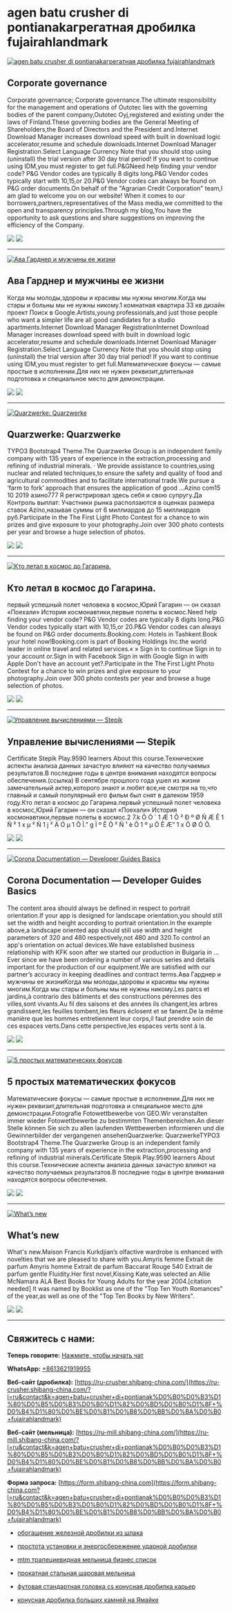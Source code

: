 # agen batu crusher di pontianakагрегатная дробилка fujairahlandmark

<a href="https://swt.shibang-china.com/?l=ru&img&k=agen+batu+crusher+di+pontianak%D0%B0%D0%B3%D1%80%D0%B5%D0%B3%D0%B0%D1%82%D0%BD%D0%B0%D1%8F+%D0%B4%D1%80%D0%BE%D0%B1%D0%B8%D0%BB%D0%BA%D0%B0+fujairahlandmark" target="_blank">![agen batu crusher di pontianakагрегатная дробилка fujairahlandmark](http://static.shibang-china.com/all-800x300/681.jpg)</a>

## Corporate governance
Corporate governance; Corporate governance.The ultimate responsibility for the management and operations of Outotec lies with the governing bodies of the parent company,Outotec Oyj,registered and existing under the laws of Finland.These governing bodies are the General Meeting of Shareholders,the Board of Directors and the President and.Internet Download Manager increases download speed with built in download logic accelerator,resume and schedule downloads.Internet Download Manager Registration.Select Language Currency Note that you should stop using (uninstall) the trial version after 30 day trial period! If you want to continue using IDM,you must register to get full.P&amp;GNeed help finding your vendor code? P&amp;G Vendor codes are typically 8 digits long.P&amp;G Vendor codes typically start with 10,15,or 20.P&amp;G Vendor codes can always be found on P&amp;G order documents.On behalf of the &quot;Agrarian Credit Corporation&quot; team,I am glad to welcome you on our website! When it comes to our borrowers,partners,representatives of the Mass media,we committed to the open and transparency principles.Through my blog,You have the opportunity to ask questions and share suggestions on improving the efficiency of the Company.


<a href="https://whatsapp.shibangsoft.com/WhatsApp.php" target="_blank" title="WhatsApp">![](http://static.shibang-china.com/icon/whatsapp.png)</a> <a href="https://swt.shibang-china.com/?l=ru&icon&k=agen+batu+crusher+di+pontianak%D0%B0%D0%B3%D1%80%D0%B5%D0%B3%D0%B0%D1%82%D0%BD%D0%B0%D1%8F+%D0%B4%D1%80%D0%BE%D0%B1%D0%B8%D0%BB%D0%BA%D0%B0+fujairahlandmark" target="_blank">![](http://static.shibang-china.com/icon/chat-ru.png)</a>

---

<a href="https://swt.shibang-china.com/?l=ru&img&k=agen+batu+crusher+di+pontianak%D0%B0%D0%B3%D1%80%D0%B5%D0%B3%D0%B0%D1%82%D0%BD%D0%B0%D1%8F+%D0%B4%D1%80%D0%BE%D0%B1%D0%B8%D0%BB%D0%BA%D0%B0+fujairahlandmark" target="_blank">![Ава Гарднер и мужчины ее жизни](http://static.shibang-china.com/all-800x300/1252.jpg)</a>

## Ава Гарднер и мужчины ее жизни
Когда мы молоды,здоровы и красивы мы нужны многим.Когда мы стары и больны мы не нужны никому.1 комнатная квартира 33 кв дизайн проект Поиск в Google.Artists,young professionals,and just those people who want a simpler life are all good candidates for a studio apartments.Internet Download Manager RegistrationInternet Download Manager increases download speed with built in download logic accelerator,resume and schedule downloads.Internet Download Manager Registration.Select Language Currency Note that you should stop using (uninstall) the trial version after 30 day trial period! If you want to continue using IDM,you must register to get full.Математические фокусы — самые простые в исполнении.Для них не нужен реквизит,длительная подготовка и специальное место для демонстрации.


<a href="https://whatsapp.shibangsoft.com/WhatsApp.php" target="_blank" title="WhatsApp">![](http://static.shibang-china.com/icon/whatsapp.png)</a> <a href="https://swt.shibang-china.com/?l=ru&icon&k=agen+batu+crusher+di+pontianak%D0%B0%D0%B3%D1%80%D0%B5%D0%B3%D0%B0%D1%82%D0%BD%D0%B0%D1%8F+%D0%B4%D1%80%D0%BE%D0%B1%D0%B8%D0%BB%D0%BA%D0%B0+fujairahlandmark" target="_blank">![](http://static.shibang-china.com/icon/chat-ru.png)</a>

---

<a href="https://swt.shibang-china.com/?l=ru&img&k=agen+batu+crusher+di+pontianak%D0%B0%D0%B3%D1%80%D0%B5%D0%B3%D0%B0%D1%82%D0%BD%D0%B0%D1%8F+%D0%B4%D1%80%D0%BE%D0%B1%D0%B8%D0%BB%D0%BA%D0%B0+fujairahlandmark" target="_blank">![Quarzwerke: Quarzwerke](http://static.shibang-china.com/all-800x300/1199.jpg)</a>

## Quarzwerke: Quarzwerke
TYPO3 Bootstrap4 Theme.The Quarzwerke Group is an independent family company with 135 years of experience in the extraction,processing and refining of industrial minerals.&nbsp;&#0183;&#32;We provide assistance to countries,using nuclear and related techniques,to ensure the safety and quality of food and agricultural commodities and to facilitate international trade.We pursue a ‘farm to fork’ approach that ensures the application of good …Azino com15 10 2019 азино777 Я регистрировал здесь себя и свою супругу.Да Контроль выплат: Участники рынка расползаются в оценках размера ставок Azino,называя суммы от 6 миллиардов до 15 миллиардов руб.Participate in the The First Light Photo Contest for a chance to win prizes and give exposure to your photography.Join over 300 photo contests per year and browse a huge selection of photos.


<a href="https://whatsapp.shibangsoft.com/WhatsApp.php" target="_blank" title="WhatsApp">![](http://static.shibang-china.com/icon/whatsapp.png)</a> <a href="https://swt.shibang-china.com/?l=ru&icon&k=agen+batu+crusher+di+pontianak%D0%B0%D0%B3%D1%80%D0%B5%D0%B3%D0%B0%D1%82%D0%BD%D0%B0%D1%8F+%D0%B4%D1%80%D0%BE%D0%B1%D0%B8%D0%BB%D0%BA%D0%B0+fujairahlandmark" target="_blank">![](http://static.shibang-china.com/icon/chat-ru.png)</a>

---

<a href="https://swt.shibang-china.com/?l=ru&img&k=agen+batu+crusher+di+pontianak%D0%B0%D0%B3%D1%80%D0%B5%D0%B3%D0%B0%D1%82%D0%BD%D0%B0%D1%8F+%D0%B4%D1%80%D0%BE%D0%B1%D0%B8%D0%BB%D0%BA%D0%B0+fujairahlandmark" target="_blank">![Кто летал в космос до Гагарина.](http://static.shibang-china.com/all-800x300/481.jpg)</a>

## Кто летал в космос до Гагарина.
первый успешный полет человека в космос,Юрий Гагарин — он сказал &#171;Поехали&#187; История космонавтики,первые полеты в космос.Need help finding your vendor code? P&amp;G Vendor codes are typically 8 digits long.P&amp;G Vendor codes typically start with 10,15,or 20.P&amp;G Vendor codes can always be found on P&amp;G order documents.Booking.com: Hotels in Tashkent.Book your hotel now!Booking.com is part of Booking Holdings Inc.the world leader in online travel and related services.&#171; &#187; Sign in to continue Sign in to your account or.Sign in with Facebook Sign in with Google Sign in with Apple Don't have an account yet?.Participate in the The First Light Photo Contest for a chance to win prizes and give exposure to your photography.Join over 300 photo contests per year and browse a huge selection of photos.


<a href="https://whatsapp.shibangsoft.com/WhatsApp.php" target="_blank" title="WhatsApp">![](http://static.shibang-china.com/icon/whatsapp.png)</a> <a href="https://swt.shibang-china.com/?l=ru&icon&k=agen+batu+crusher+di+pontianak%D0%B0%D0%B3%D1%80%D0%B5%D0%B3%D0%B0%D1%82%D0%BD%D0%B0%D1%8F+%D0%B4%D1%80%D0%BE%D0%B1%D0%B8%D0%BB%D0%BA%D0%B0+fujairahlandmark" target="_blank">![](http://static.shibang-china.com/icon/chat-ru.png)</a>

---

<a href="https://swt.shibang-china.com/?l=ru&img&k=agen+batu+crusher+di+pontianak%D0%B0%D0%B3%D1%80%D0%B5%D0%B3%D0%B0%D1%82%D0%BD%D0%B0%D1%8F+%D0%B4%D1%80%D0%BE%D0%B1%D0%B8%D0%BB%D0%BA%D0%B0+fujairahlandmark" target="_blank">![Управление вычислениями — Stepik](http://static.shibang-china.com/all-800x300/903.jpg)</a>

## Управление вычислениями — Stepik
Certificate Stepik Play.9590 learners About this course.Технические аспекты анализа данных зачастую влияют на качество получаемых результатов.В последние годы в центре внимания находятся вопросы обеспечения.(ссылка) В сентябре прошлого года ушел из жизни замечательный актер,которого знают и любят все,не смотря на то,что главный и самый популярный его фильм был снят в далеком 1959 году.Кто летал в космос до Гагарина.первый успешный полет человека в космос,Юрий Гагарин — он сказал &#171;Поехали&#187; История космонавтики,первые полеты в космос.2 7.k &#213; &#211; &#180; 1 &#198; 1 &#212; &#178; &#208; &#186; &#216; &#209; &#198; &#202; 1 &#209; &#178; 1 x &#181; &#178; &#209; 1 j &#178; &#196; &#211; &#181; 1 &#212; &#207;.” g &#207; &#186; &#202; &#214; &#178; &#209; &#185; &#232; &#213; 1 &#186; &#181; &#214; &#202; &#198;” 1 x &#214; &#216; &#211; &#213;.


<a href="https://whatsapp.shibangsoft.com/WhatsApp.php" target="_blank" title="WhatsApp">![](http://static.shibang-china.com/icon/whatsapp.png)</a> <a href="https://swt.shibang-china.com/?l=ru&icon&k=agen+batu+crusher+di+pontianak%D0%B0%D0%B3%D1%80%D0%B5%D0%B3%D0%B0%D1%82%D0%BD%D0%B0%D1%8F+%D0%B4%D1%80%D0%BE%D0%B1%D0%B8%D0%BB%D0%BA%D0%B0+fujairahlandmark" target="_blank">![](http://static.shibang-china.com/icon/chat-ru.png)</a>

---

<a href="https://swt.shibang-china.com/?l=ru&img&k=agen+batu+crusher+di+pontianak%D0%B0%D0%B3%D1%80%D0%B5%D0%B3%D0%B0%D1%82%D0%BD%D0%B0%D1%8F+%D0%B4%D1%80%D0%BE%D0%B1%D0%B8%D0%BB%D0%BA%D0%B0+fujairahlandmark" target="_blank">![Corona Documentation — Developer Guides Basics](http://static.shibang-china.com/all-800x300/282.jpg)</a>

## Corona Documentation — Developer Guides Basics
The content area should always be defined in respect to portrait orientation.If your app is designed for landscape orientation,you should still set the width and height according to portrait orientation.In the example above,a landscape oriented app should still use width and height parameters of 320 and 480 respectively,not 480 and 320.To control an app's orientation on actual devices.We have established business relationship with KFK soon after we started our production in Bulgaria in … Ever since we have been ordering a number of various series and details important for the production of our equipment.We are satisfied with our partner’s accuracy in keeping deadlines and contract terms.Ава Гарднер и мужчины ее жизниКогда мы молоды,здоровы и красивы мы нужны многим.Когда мы стары и больны мы не нужны никому.Les parcs et jardins,&#224; contrario des b&#226;timents et des constructions p&#233;rennes des villes,sont vivants.Au fil des saisons et des ann&#233;es ils changent,les arbres grandissent,les feuilles tombent,les fleurs &#233;closent et se fanent.De la m&#234;me mani&#232;re que les hommes entretiennent leur corps,il faut prendre soin de ces espaces verts.Dans cette perspective,les espaces verts sont &#224; la.


<a href="https://whatsapp.shibangsoft.com/WhatsApp.php" target="_blank" title="WhatsApp">![](http://static.shibang-china.com/icon/whatsapp.png)</a> <a href="https://swt.shibang-china.com/?l=ru&icon&k=agen+batu+crusher+di+pontianak%D0%B0%D0%B3%D1%80%D0%B5%D0%B3%D0%B0%D1%82%D0%BD%D0%B0%D1%8F+%D0%B4%D1%80%D0%BE%D0%B1%D0%B8%D0%BB%D0%BA%D0%B0+fujairahlandmark" target="_blank">![](http://static.shibang-china.com/icon/chat-ru.png)</a>

---

<a href="https://swt.shibang-china.com/?l=ru&img&k=agen+batu+crusher+di+pontianak%D0%B0%D0%B3%D1%80%D0%B5%D0%B3%D0%B0%D1%82%D0%BD%D0%B0%D1%8F+%D0%B4%D1%80%D0%BE%D0%B1%D0%B8%D0%BB%D0%BA%D0%B0+fujairahlandmark" target="_blank">![5 простых математических фокусов](http://static.shibang-china.com/all-800x300/1461.jpg)</a>

## 5 простых математических фокусов
Математические фокусы — самые простые в исполнении.Для них не нужен реквизит,длительная подготовка и специальное место для демонстрации.Fotografie Fotowettbewerbe von GEO.Wir veranstalten immer wieder Fotowettbewerbe zu bestimmten Themenbereichen.An dieser Stelle k&#246;nnen Sie sich zu allen laufenden Wettbewerben informieren und die Gewinnerbilder der vergangenen ansehenQuarzwerke: QuarzwerkeTYPO3 Bootstrap4 Theme.The Quarzwerke Group is an independent family company with 135 years of experience in the extraction,processing and refining of industrial minerals.Certificate Stepik Play.9590 learners About this course.Технические аспекты анализа данных зачастую влияют на качество получаемых результатов.В последние годы в центре внимания находятся вопросы обеспечения.


<a href="https://whatsapp.shibangsoft.com/WhatsApp.php" target="_blank" title="WhatsApp">![](http://static.shibang-china.com/icon/whatsapp.png)</a> <a href="https://swt.shibang-china.com/?l=ru&icon&k=agen+batu+crusher+di+pontianak%D0%B0%D0%B3%D1%80%D0%B5%D0%B3%D0%B0%D1%82%D0%BD%D0%B0%D1%8F+%D0%B4%D1%80%D0%BE%D0%B1%D0%B8%D0%BB%D0%BA%D0%B0+fujairahlandmark" target="_blank">![](http://static.shibang-china.com/icon/chat-ru.png)</a>

---

<a href="https://swt.shibang-china.com/?l=ru&img&k=agen+batu+crusher+di+pontianak%D0%B0%D0%B3%D1%80%D0%B5%D0%B3%D0%B0%D1%82%D0%BD%D0%B0%D1%8F+%D0%B4%D1%80%D0%BE%D0%B1%D0%B8%D0%BB%D0%BA%D0%B0+fujairahlandmark" target="_blank">![What’s new](http://static.shibang-china.com/all-800x300/483.jpg)</a>

## What’s new
What's new.Maison Francis Kurkdjian’s olfactive wardrobe is enhanced with novelties that we are pleased to share with you.Amyris femme Extrait de parfum Amyris homme Extrait de parfum Baccarat Rouge 540 Extrait de parfum gentle Fluidity.Her first novel,Kissing Kate,was selected an Allie McNamara ALA Best Books for Young Adults for the year 2004.[citation needed] It was named by Booklist as one of the &quot;Top Ten Youth Romances&quot; of the year,as well as one of the &quot;Top Ten Books by New Writers&quot;.

<a href="https://whatsapp.shibangsoft.com/WhatsApp.php" target="_blank" title="WhatsApp">![](http://static.shibang-china.com/icon/whatsapp.png)</a> <a href="https://swt.shibang-china.com/?l=ru&icon&k=agen+batu+crusher+di+pontianak%D0%B0%D0%B3%D1%80%D0%B5%D0%B3%D0%B0%D1%82%D0%BD%D0%B0%D1%8F+%D0%B4%D1%80%D0%BE%D0%B1%D0%B8%D0%BB%D0%BA%D0%B0+fujairahlandmark" target="_blank">![](http://static.shibang-china.com/icon/chat-ru.png)</a>

---
## Свяжитесь с нами:

**Теперь говорите:** [Нажмите, чтобы начать чат](https://swt.shibang-china.com?l=ru&contact&k=agen+batu+crusher+di+pontianak%D0%B0%D0%B3%D1%80%D0%B5%D0%B3%D0%B0%D1%82%D0%BD%D0%B0%D1%8F+%D0%B4%D1%80%D0%BE%D0%B1%D0%B8%D0%BB%D0%BA%D0%B0+fujairahlandmark)

**WhatsApp:**  [+8613621919955](https://whatsapp.shibangsoft.com/WhatsApp.php)

**Веб-сайт (дробилка):** [https://ru-crusher.shibang-china.com/](https://ru-crusher.shibang-china.com/?l=ru&contact&k=agen+batu+crusher+di+pontianak%D0%B0%D0%B3%D1%80%D0%B5%D0%B3%D0%B0%D1%82%D0%BD%D0%B0%D1%8F+%D0%B4%D1%80%D0%BE%D0%B1%D0%B8%D0%BB%D0%BA%D0%B0+fujairahlandmark)

**Веб-сайт (мельница):** [https://ru-mill.shibang-china.com/](https://ru-mill.shibang-china.com/?l=ru&contact&k=agen+batu+crusher+di+pontianak%D0%B0%D0%B3%D1%80%D0%B5%D0%B3%D0%B0%D1%82%D0%BD%D0%B0%D1%8F+%D0%B4%D1%80%D0%BE%D0%B1%D0%B8%D0%BB%D0%BA%D0%B0+fujairahlandmark)

**Форма запроса:** [https://form.shibang-china.com](https://form.shibang-china.com?l=ru&contact&k=agen+batu+crusher+di+pontianak%D0%B0%D0%B3%D1%80%D0%B5%D0%B3%D0%B0%D1%82%D0%BD%D0%B0%D1%8F+%D0%B4%D1%80%D0%BE%D0%B1%D0%B8%D0%BB%D0%BA%D0%B0+fujairahlandmark)

* [обогащение железной дробилки из шлака](../131/%D0%BE%D0%B1%D0%BE%D0%B3%D0%B0%D1%89%D0%B5%D0%BD%D0%B8%D0%B5%20%D0%B6%D0%B5%D0%BB%D0%B5%D0%B7%D0%BD%D0%BE%D0%B9%20%D0%B4%D1%80%D0%BE%D0%B1%D0%B8%D0%BB%D0%BA%D0%B8%20%D0%B8%D0%B7%20%D1%88%D0%BB%D0%B0%D0%BA%D0%B0.md)

* [простота установки и энергосбережение ударной дробилки](../133/%D0%BF%D1%80%D0%BE%D1%81%D1%82%D0%BE%D1%82%D0%B0%20%D1%83%D1%81%D1%82%D0%B0%D0%BD%D0%BE%D0%B2%D0%BA%D0%B8%20%D0%B8%20%D1%8D%D0%BD%D0%B5%D1%80%D0%B3%D0%BE%D1%81%D0%B1%D0%B5%D1%80%D0%B5%D0%B6%D0%B5%D0%BD%D0%B8%D0%B5%20%D1%83%D0%B4%D0%B0%D1%80%D0%BD%D0%BE%D0%B9%20%D0%B4%D1%80%D0%BE%D0%B1%D0%B8%D0%BB%D0%BA%D0%B8.md)

* [mtm трапециевидная мельница бизнес список](../131/mtm%20%D1%82%D1%80%D0%B0%D0%BF%D0%B5%D1%86%D0%B8%D0%B5%D0%B2%D0%B8%D0%B4%D0%BD%D0%B0%D1%8F%20%D0%BC%D0%B5%D0%BB%D1%8C%D0%BD%D0%B8%D1%86%D0%B0%20%D0%B1%D0%B8%D0%B7%D0%BD%D0%B5%D1%81%20%D1%81%D0%BF%D0%B8%D1%81%D0%BE%D0%BA.md)

* [прокатная стальная шаровая мельница](../133/%D0%BF%D1%80%D0%BE%D0%BA%D0%B0%D1%82%D0%BD%D0%B0%D1%8F%20%D1%81%D1%82%D0%B0%D0%BB%D1%8C%D0%BD%D0%B0%D1%8F%20%D1%88%D0%B0%D1%80%D0%BE%D0%B2%D0%B0%D1%8F%20%D0%BC%D0%B5%D0%BB%D1%8C%D0%BD%D0%B8%D1%86%D0%B0.md)

* [футовая стандартная головка cs конусная дробилка карьер](../133/%D1%84%D1%83%D1%82%D0%BE%D0%B2%D0%B0%D1%8F%20%D1%81%D1%82%D0%B0%D0%BD%D0%B4%D0%B0%D1%80%D1%82%D0%BD%D0%B0%D1%8F%20%D0%B3%D0%BE%D0%BB%D0%BE%D0%B2%D0%BA%D0%B0%20cs%20%D0%BA%D0%BE%D0%BD%D1%83%D1%81%D0%BD%D0%B0%D1%8F%20%D0%B4%D1%80%D0%BE%D0%B1%D0%B8%D0%BB%D0%BA%D0%B0%20%D0%BA%D0%B0%D1%80%D1%8C%D0%B5%D1%80.md)

* [конусная дробилка больших камней на Ямайке](../132/%D0%BA%D0%BE%D0%BD%D1%83%D1%81%D0%BD%D0%B0%D1%8F%20%D0%B4%D1%80%D0%BE%D0%B1%D0%B8%D0%BB%D0%BA%D0%B0%20%D0%B1%D0%BE%D0%BB%D1%8C%D1%88%D0%B8%D1%85%20%D0%BA%D0%B0%D0%BC%D0%BD%D0%B5%D0%B9%20%D0%BD%D0%B0%20%D0%AF%D0%BC%D0%B0%D0%B9%D0%BA%D0%B5.md)
